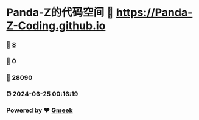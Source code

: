 # Panda-Z的代码空间 :link: https://Panda-Z-Coding.github.io 
### :page_facing_up: [8](https://Panda-Z-Coding.github.io/tag.html) 
### :speech_balloon: 0 
### :hibiscus: 28090 
### :alarm_clock: 2024-06-25 00:16:19 
### Powered by :heart: [Gmeek](https://github.com/Meekdai/Gmeek)
